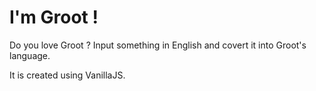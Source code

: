 # I'm Groot !

Do you love Groot ? Input something in English and covert it into Groot's language.

It is created using VanillaJS.

